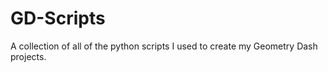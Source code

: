 # GD-Scripts
 A collection of all of the python scripts I used to create my Geometry Dash projects.
